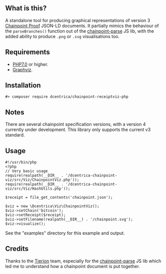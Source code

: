 ## What is this?

A standalone tool for producing graphical representations of version 3 [Chainpoint Proof](https://chainpoint.org) JSON-LD documents. It partially mimics the behaviour of the `parseBranches()` function
out of the [chainpoint-parse](https://github.com/chainpoint/chainpoint-parse) JS lib, with the added ability to produce `.png` or `.svg` visualisations too.

## Requirements

* [PHP7.0](https://secure.php.net/) or higher.
* [Graphviz](https://graphviz.org/).

## Installation

    #> composer require dcentrica/chainpoint-receiptviz-php

## Notes

There are several chainpoint specification versions, with a version 4 currently under development. This library only supports the current v3 standard.

## Usage

    #!/usr/bin/php
    <?php
    // Very basic usage
    require(realpath(__DIR__ . '/dcentrica-chainpoint-viz/src/Viz/ChainpointViz.php'));
    require(realpath(__DIR__ . '/dcentrica-chainpoint-viz/src/Viz/HashUtils.php'));

    $receipt = file_get_contents('chainpoint.json');

    $viz = new \Dcentrica\Viz\ChainpointViz();
    $viz->setChain('bitcoin');
    $viz->setReceipt($receipt);
    $viz->setFilename(realpath(__DIR__) . '/chainpoint.svg');
    $viz->visualize();

See the "examples" directory for this example and output.

## Credits

Thanks to the [Tierion](https://tierion.com/) team, especially for the [chainpoint-parse](https://github.com/chainpoint/chainpoint-parse) JS lib which led me to understand how
a chainpoint document is put together.
